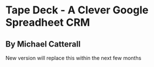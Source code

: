 # Tape Deck - A Clever Google Spreadheet CRM
## By Michael Catterall


New version will replace this within the next few months
